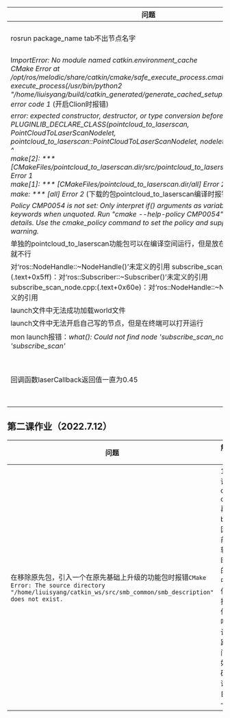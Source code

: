 | 问题                                                         |                           解决方法                           |
| ------------------------------------------------------------ | :----------------------------------------------------------: |
| rosrun package_name tab不出节点名字                          | 1.**查看CMakeList.txt中间的顺序**  2.如果CMakeList中出现`find_package(ament_cmake REQUIRED)`说明这个包版本为ROS2，换一个包3.注意在新开的工作空间（还没有在.bashrc中加入source的）需要先source |
| I*mportError: No module named catkin.environment_cache<br/>CMake Error at /opt/ros/melodic/share/catkin/cmake/safe_execute_process.cmake:11 (message):<br/>  execute_process(/usr/bin/python2<br/>  "/home/liuisyang/build/catkin_generated/generate_cached_setup.py") returned<br/>  error code 1* (开启Clion时报错) |                                                              |
| *error: expected constructor, destructor, or type conversion before ‘(’ token<br/> PLUGINLIB_DECLARE_CLASS(pointcloud_to_laserscan, PointCloudToLaserScanNodelet, pointcloud_to_laserscan::PointCloudToLaserScanNodelet, nodelet::Nodelet);<br/>                        ^<br/>make[2]: *** [CMakeFiles/pointcloud_to_laserscan.dir/src/pointcloud_to_laserscan_nodelet.cpp.o] Error 1<br/>make[1]: *** [CMakeFiles/pointcloud_to_laserscan.dir/all] Error 2<br/>make: *** [all] Error 2*  (下载的包pointcloud_to_laserscan编译时报错) | 将该处代码修改为:`PLUGINLIB_EXPORT_CLASS(pointcloud_to_laserscan::PointCloudToLaserScanNodelet, nodelet::Nodelet);` |
| *Policy CMP0054 is not set: Only interpret if() arguments as variables or<br/>  keywords when unquoted.  Run "cmake --help-policy CMP0054" for policy<br/>  details.  Use the cmake_policy command to set the policy and suppress this<br/>  warning.* |                                                              |
| 单独的pointcloud_to_laserscan功能包可以在编译空间运行，但是放在一起和别个功能包就不行 | 尝试了catkin clear然后重新编译依旧不行.从终端用apt-get install下可以使用。**在包缺失的时候先用终端下载，如果不可以再网上自己找包** |
| 对‘ros::NodeHandle::~NodeHandle()’未定义的引用 subscribe_scan_node.cpp:(.text+0x5ff)：对‘ros::Subscriber::~Subscriber()’未定义的引用 subscribe_scan_node.cpp:(.text+0x60e)：对‘ros::NodeHandle::~NodeHandle()’未定义的引用 |                   下次遇见先排除拼写错误。                   |
| launch文件中无法成功加载world文件                            |             在launch文件中把相对路径改成绝对路径             |
| launch文件中无法开启自己写的节点，但是在终端可以打开运行     |                    launch文件错误（同下）                    |
| mon launch报错：*what():  Could not find node 'subscribe_scan_node' in package 'subscribe_scan'* | 在launch文件中开节点的方法   `<node pkg="pkg_name" type="node_name" name="any"/>`其中`node_name`对应node.cpp中ros::init(argc,argv,"name")中的name.和cpp文件名无关 |
| 回调函数laserCallback返回值一直为0.45                        | 把min的初始化`double min = msg->range_min;`改为`double min = msg->range_max;`或者一个很大的值。`for (int i = 0; i < msg->ranges.size(); ++i) {     if (msg->ranges[i] < min)         min = msg->ranges[i];`因为后面的代码是不断和初始值比较，（关于为什么一开始最小值为0.45还不清楚，但键盘操控的最小值大约为0.8）所以如果一开始就是一个很小的值就一直不会变. |

## 第二课作业（2022.7.12）





| 问题                                                         | 解决方法                                                     |
| ------------------------------------------------------------ | ------------------------------------------------------------ |
| 在移除原先包，引入一个在原先基础上升级的功能包时报错`CMake Error: The source directory "/home/liuisyang/catkin_ws/src/smb_common/smb_description" does not exist.` | 1.在编译空间catkin clean 再重新built，因为之前旧的软件包时生成的那些中间文件和可执行文件的影响2.设计文件路径的问题，如果不确定的话可以自己跑一遍 |
